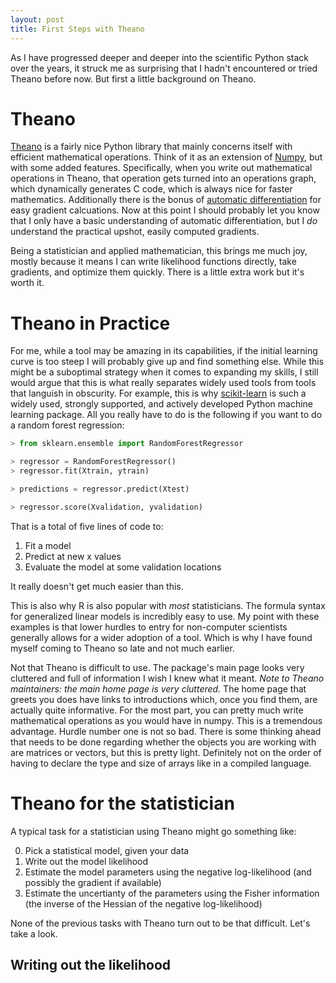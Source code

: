 ```yaml
---
layout: post
title: First Steps with Theano
---
```


As I have progressed deeper and deeper into the scientific Python stack over the
years, it struck me as surprising that I hadn't encountered or tried Theano
before now. But first a little background on Theano.

# Theano

[Theano](http://www.deeplearning.net/software/theano/index.html) is a fairly
nice Python library that mainly concerns itself with efficient mathematical
operations. Think of it as an extension of [Numpy](http://www.numpy.org/), but
with some added features. Specifically, when you write out mathematical
operations in Theano, that operation gets turned into an operations graph, which
dynamically generates C code, which is always nice for faster mathematics.
Additionally there is the bonus of [automatic differentiation](https://en.wikipedia.org/wiki/Automatic_differentiation)
for easy gradient calcuations. Now at this point I should probably let you know
that I only have a basic understanding of automatic differentiation, but I *do*
understand the practical upshot, easily computed gradients.

Being a statistician and applied mathematician, this brings me much joy, mostly
because it means I can write likelihood functions directly, take gradients, and
optimize them quickly. There is a little extra work but it's worth it.

# Theano in Practice

For me, while a tool may be amazing in its capabilities, if the initial learning curve is too steep I will probably give up and find something else. While this might be a suboptimal strategy when it comes to expanding my skills, I still would argue that this is what really separates widely used tools from tools that languish in obscurity. For example, this is why [scikit-learn](http://www.scikit-learn.org)
is such a widely used, strongly supported, and actively developed Python machine learning package. All you really have to do is the following if you want to do a random forest regression:

```python
> from sklearn.ensemble import RandomForestRegressor

> regressor = RandomForestRegressor()
> regressor.fit(Xtrain, ytrain)

> predictions = regressor.predict(Xtest)

> regressor.score(Xvalidation, yvalidation)
```

That is a total of five lines of code to:

1. Fit a model
2. Predict at new x values
3. Evaluate the model at some validation locations

It really doesn't get much easier than this.

This is also why R is also popular with _most_ statisticians. The formula syntax for generalized linear models is incredibly easy to use. My point with these examples is that lower hurdles to entry for non-computer scientists generally allows for a wider adoption of a tool. Which is why I have found myself coming to Theano so late and not much earlier.

Not that Theano is difficult to use. The package's main page looks very cluttered and full of information I wish I knew what it meant. *Note to Theano maintainers: the main home page is very cluttered.* The home page that greets you does have links to introductions which, once you find them, are actually quite informative. For the most part, you can pretty much write mathematical operations as you would have in numpy. This is a tremendous advantage. Hurdle number one is not so bad.
There is some thinking ahead that needs to be done regarding whether the objects you are working with are matrices or vectors, but this is pretty light. Definitely not on the order of having to declare the type and size of arrays like in a compiled language.

# Theano for the statistician

A typical task for a statistician using Theano might go something like:

0. Pick a statistical model, given your data
1. Write out the model likelihood
2. Estimate the model parameters using the negative log-likelihood (and possibly the gradient if available)
3. Estimate the uncertianty of the parameters using the Fisher information (the inverse of the Hessian of the negative log-likelihood)

None of the previous tasks with Theano turn out to be that difficult. Let's take a look.

## Writing out the likelihood


